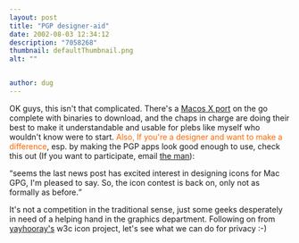```yaml
---
layout: post
title: "PGP designer-aid"
date: 2002-08-03 12:34:12
description: "7058268"
thumbnail: defaultThumbnail.png
alt: ""


author: dug
---
```


<p>OK guys, this isn't that complicated. There's a <a href="http://macgpg.sourceforge.net/">Macos X port</a> on the go complete with binaries to download, and the chaps in charge are doing their best to make it understandable and usable for plebs like myself who wouldn't know were to start. <span style="color:#ff6600;">Also, If you're a designer and want to make a difference</span>, esp. by making the <span class="caps">PGP </span>apps look good enough to use, check this out (If you want to participate, email <a href="mailto:redbird@rbisland.cx">the man</a>):</p>

<p><q>seems the last news post has excited interest in designing icons for Mac <span class="caps">GPG,</span> I'm pleased to say. So, the icon contest is back on, only not as formally as before.</q></p>

<p>It's not a competition in the traditional sense, just some geeks desperately in need of a helping hand in the graphics department. Following on from <a href="http://www.yayhooray.com/s-forums.cfm?action=read&amp;id=56241">yayhooray's</a> w3c icon project, let's see what we can do for privacy :-)</p>
